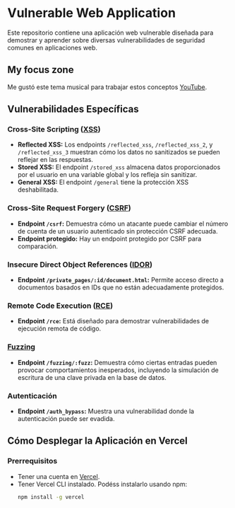 # Vulnerable Web Application

Este repositorio contiene una aplicación web vulnerable diseñada para demostrar y aprender sobre diversas vulnerabilidades de seguridad comunes en aplicaciones web.

## My focus zone 

Me gustó este tema musical para trabajar estos conceptos [YouTube](https://youtu.be/XkVC62yzxlg?si=r8sc-R2SGcnx6IW5).

## Vulnerabilidades Específicas

### Cross-Site Scripting ([XSS](https://owasp.org/www-community/attacks/xss/))

- **Reflected XSS:** Los endpoints `/reflected_xss`, `/reflected_xss_2`, y `/reflected_xss_3` muestran cómo los datos no sanitizados se pueden reflejar en las respuestas.
- **Stored XSS:** El endpoint `/stored_xss` almacena datos proporcionados por el usuario en una variable global y los refleja sin sanitizar.
- **General XSS:** El endpoint `/general` tiene la protección XSS deshabilitada.

### Cross-Site Request Forgery ([CSRF](https://owasp.org/www-community/attacks/csrf))

- **Endpoint `/csrf`:** Demuestra cómo un atacante puede cambiar el número de cuenta de un usuario autenticado sin protección CSRF adecuada.
- **Endpoint protegido:** Hay un endpoint protegido por CSRF para comparación.

### Insecure Direct Object References ([IDOR](https://cheatsheetseries.owasp.org/cheatsheets/Insecure_Direct_Object_Reference_Prevention_Cheat_Sheet.html))

- **Endpoint `/private_pages/:id/document.html`:** Permite acceso directo a documentos basados en IDs que no están adecuadamente protegidos.

### Remote Code Execution ([RCE](https://socradar.io/top-10-rce-vulnerabilities-exploited-in-2023/))

- **Endpoint `/rce`:** Está diseñado para demostrar vulnerabilidades de ejecución remota de código.

### [Fuzzing](https://owasp.org/www-community/Fuzzing)

- **Endpoint `/fuzzing/:fuzz`:** Demuestra cómo ciertas entradas pueden provocar comportamientos inesperados, incluyendo la simulación de escritura de una clave privada en la base de datos.

### Autenticación

- **Endpoint `/auth_bypass`:** Muestra una vulnerabilidad donde la autenticación puede ser evadida.

## Cómo Desplegar la Aplicación en Vercel

### Prerrequisitos

- Tener una cuenta en [Vercel](https://vercel.com/).
- Tener Vercel CLI instalado. Podéss instalarlo usando npm:
  ```bash
  npm install -g vercel
